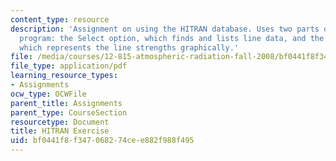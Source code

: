 ```yaml
---
content_type: resource
description: 'Assignment on using the HITRAN database. Uses two parts of the JHAWKS
  program: the Select option, which finds and lists line data, and the Plot option,
  which represents the line strengths graphically.'
file: /media/courses/12-815-atmospheric-radiation-fall-2008/bf0441f8f347068274cee882f988f495_hitran_exercise.pdf
file_type: application/pdf
learning_resource_types:
- Assignments
ocw_type: OCWFile
parent_title: Assignments
parent_type: CourseSection
resourcetype: Document
title: HITRAN Exercise
uid: bf0441f8-f347-0682-74ce-e882f988f495
---
```


